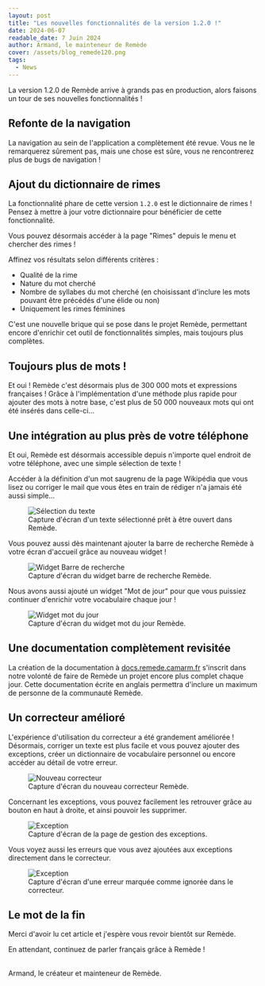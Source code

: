 ```yaml
---
layout: post
title: "Les nouvelles fonctionnalités de la version 1.2.0 !"
date: 2024-06-07
readable_date: 7 Juin 2024
author: Armand, le mainteneur de Remède
cover: /assets/blog_remede120.png
tags: 
  - News
---
```


La version 1.2.0 de Remède arrive à grands pas en production, alors faisons un tour de ses nouvelles fonctionnalités !

## Refonte de la navigation

La navigation au sein de l'application a complètement été revue. Vous ne le remarquerez sûrement pas, mais une chose est sûre, vous ne rencontrerez plus de bugs de navigation !

## Ajout du dictionnaire de rimes

La fonctionnalité phare de cette version `1.2.0` est le dictionnaire de rimes ! Pensez à mettre à jour votre dictionnaire pour bénéficier de cette fonctionnalité.

Vous pouvez désormais accéder à la page "Rimes" depuis le menu et chercher des rimes !

Affinez vos résultats selon différents critères :
- Qualité de la rime
- Nature du mot cherché
- Nombre de syllabes du mot cherché (en choisissant d'inclure les mots pouvant être précédés d'une élide ou non)
- Uniquement les rimes féminines

C'est une nouvelle brique qui se pose dans le projet Remède, permettant encore d'enrichir cet outil de fonctionnalités simples, mais toujours plus complètes.

## Toujours plus de mots !

Et oui ! Remède c'est désormais plus de 300 000 mots et expressions françaises ! 
Grâce à l'implémentation d'une méthode plus rapide pour ajouter des mots à notre base, c'est plus de 50 000 nouveaux mots qui ont été insérés dans celle-ci...

## Une intégration au plus près de votre téléphone

Et oui, Remède est désormais accessible depuis n'importe quel endroit de votre téléphone, avec une simple sélection de texte !

Accéder à la définition d'un mot saugrenu de la page Wikipédia que vous lisez ou corriger le mail que vous êtes en train de rédiger n'a jamais été aussi simple...

<figure>
<img src="/assets/text-selection.jpeg" alt="Sélection du texte">
<figcaption>Capture d'écran d'un texte sélectionné prêt à être ouvert dans Remède.</figcaption>
</figure>

Vous pouvez aussi dès maintenant ajouter la barre de recherche Remède à votre écran d'accueil grâce au nouveau widget !

<figure>
<img src="/assets/blog_widget.jpeg" alt="Widget Barre de recherche">
<figcaption>Capture d'écran du widget barre de recherche Remède.</figcaption>
</figure>

Nous avons aussi ajouté un widget "Mot de jour" pour que vous puissiez continuer d'enrichir votre vocabulaire chaque jour ! 

<figure>
<img src="/assets/blog_widgetwod.jpeg" alt="Widget mot du jour">
<figcaption>Capture d'écran du widget mot du jour Remède.</figcaption>
</figure>

## Une documentation complètement revisitée

La création de la documentation à [docs.remede.camarm.fr](https://docs.remede.camarm.fr) s'inscrit dans notre volonté de faire de Remède un projet encore plus complet chaque jour. 
Cette documentation écrite en anglais permettra d'inclure un maximum de personne de la communauté Remède.

## Un correcteur amélioré

L'expérience d'utilisation du correcteur a été grandement améliorée ! Désormais, corriger un texte est plus facile et vous pouvez ajouter des exceptions, créer un dictionnaire de vocabulaire personnel ou encore accéder au détail de votre erreur.

<figure>
<img src="/assets/blog_corrector.jpeg" alt="Nouveau correcteur">
<figcaption>Capture d'écran du nouveau correcteur Remède.</figcaption>
</figure>

Concernant les exceptions, vous pouvez facilement les retrouver grâce au bouton en haut à droite, et ainsi pouvoir les supprimer.

<figure>
<img src="/assets/blog_corrector_e.jpeg" alt="Exception">
<figcaption>Capture d'écran de la page de gestion des exceptions.</figcaption>
</figure>

Vous voyez aussi les erreurs que vous avez ajoutées aux exceptions directement dans le correcteur.

<figure>
<img src="/assets/blog_corrector_ignored.jpeg" alt="Exception">
<figcaption>Capture d'écran d'une erreur marquée comme ignorée dans le correcteur.</figcaption>
</figure>

## Le mot de la fin

Merci d'avoir lu cet article et j'espère vous revoir bientôt sur Remède.

En attendant, continuez de parler français grâce à Remède !

<br>
Armand, le créateur et mainteneur de Remède.
